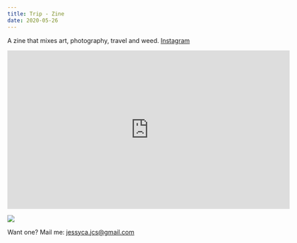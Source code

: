 ```yaml
---
title: Trip - Zine
date: 2020-05-26
---
```

A zine that mixes art, photography, travel and weed. [Instagram](https://www.instagram.com/zinetrip/)

<iframe title="vimeo-player" src="https://player.vimeo.com/video/397870522" width="640" height="360" frameborder="0" allowfullscreen></iframe>

![](https://ucarecdn.com/3f4f26e8-6444-4b17-9b0f-43f07c428927/)

Want one? Mail me: jessyca.jcs@gmail.com